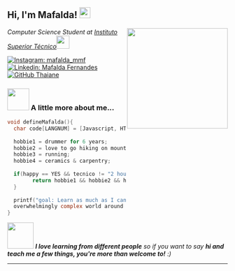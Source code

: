 <h2> Hi, I'm Mafalda! <img src="https://media.giphy.com/media/2Ygy0khwewLgMSYM0t/giphy.gif" width="25"></h2>
<img align='right' src="https://media.giphy.com/media/ieyl9zmCjO4b4t6qoY/giphy.gif" width="230">
<p><em>Computer Science Student at <a href="https://tecnico.ulisboa.pt/en/">Instituto Superior Técnico</a><img src="https://media.giphy.com/media/fYSnHlufseco8Fh93Z/giphy.gif" width="30">
</em></p>

[![Instagram: mafalda_mmf](https://img.shields.io/badge/mafalda_mmf-E4405F?style=for-the-badge&logo=instagram&logoColor=white)](https://instagram.com/mafalda_mmf)
[![Linkedin: Mafalda Fernandes](https://img.shields.io/badge/mafalda-0077B5?style=for-the-badge&logo=linkedin&logoColor=white)](https://www.linkedin.com/in/mafalda-fernandes-a87823234/)
[![GitHub Thaiane](https://img.shields.io/github/followers/thaiane?label=follow&style=social)](https://github.com/mafarrica)


### <img src="https://media.giphy.com/media/9xnukT596h0wPX8k3B/giphy.gif" width="50"> A little more about me...  

```C
void defineMafalda(){
  char code[LANGNUM] = [Javascript, HTML, CSS, Python, C, Prolog, Assembly];
  
  hobbie1 = drummer for 6 years;
  hobbie2 = love to go hiking on mountains;
  hobbie3 = running;
  hobbie4 = ceramics & carpentry;
  
  if(happy == YES && tecnico != "2 hours of sleep"){
        return hobbie1 && hobbie2 && hobbie3 && hobbie4;
  }
                      
  printf("goal: Learn as much as I can about Computer Science and the 
  overwhelmingly complex world around it");
}
```

<img src="https://media.giphy.com/media/5ndklThG9vUUdTmgMn/giphy.gif" width="60"> <em><b>I love learning from different people</b> so if you want to say <b>hi and teach me a few things, you're more than welcome to!</b> :)</em>

---
